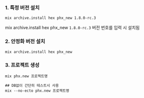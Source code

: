 ### 1. 특정 버전 설치

```
mix archive.install hex phx_new 1.8.0-rc.3
```
mix archive.install hex phx_new `1.8.0-rc.3`   버전 번호를 입력 시 설치됨

### 2. 안정화 버전 설치
```
mix archive.install hex phx_new
```

### 3. 프로젝트 생성
```
mix phx.new 프로젝트명

## DB없이 간단히 테스트시 사용
mix --no-ecto phx.new 프로젝트명
```